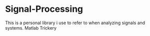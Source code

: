 # Signal-Processing
This is a personal library i use to refer to when analyzing signals and systems. Matlab Trickery
